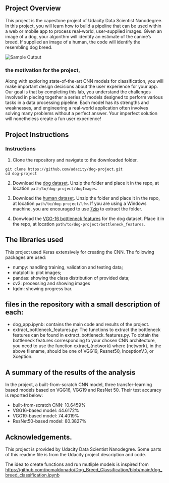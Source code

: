 [//]: # (Image References)

[image1]: ./images/sample_dog_output.png "Sample Output"
[image2]: ./images/vgg16_model.png "VGG-16 Model Keras Layers"
[image3]: ./images/vgg16_model_draw.png "VGG16 Model Figure"


## Project Overview

This project is the capestone project of Udacity Data Scientist Nanodegree. In this project, you will learn how to build a pipeline that can be used within a web or mobile app to process real-world, user-supplied images.  Given an image of a dog, your algorithm will identify an estimate of the canine’s breed.  If supplied an image of a human, the code will identify the resembling dog breed.  

![Sample Output][image1]

### the motivation for the project, 

Along with exploring state-of-the-art CNN models for classification, you will make important design decisions about the user experience for your app.  Our goal is that by completing this lab, you understand the challenges involved in piecing together a series of models designed to perform various tasks in a data processing pipeline.  Each model has its strengths and weaknesses, and engineering a real-world application often involves solving many problems without a perfect answer.  Your imperfect solution will nonetheless create a fun user experience!



## Project Instructions

### Instructions

1. Clone the repository and navigate to the downloaded folder.
```	
git clone https://github.com/udacity/dog-project.git
cd dog-project
```

2. Download the [dog dataset](https://s3-us-west-1.amazonaws.com/udacity-aind/dog-project/dogImages.zip).  Unzip the folder and place it in the repo, at location `path/to/dog-project/dogImages`. 

3. Download the [human dataset](https://s3-us-west-1.amazonaws.com/udacity-aind/dog-project/lfw.zip).  Unzip the folder and place it in the repo, at location `path/to/dog-project/lfw`.  If you are using a Windows machine, you are encouraged to use [7zip](http://www.7-zip.org/) to extract the folder. 

4. Donwload the [VGG-16 bottleneck features](https://s3-us-west-1.amazonaws.com/udacity-aind/dog-project/DogVGG16Data.npz) for the dog dataset.  Place it in the repo, at location `path/to/dog-project/bottleneck_features`.

## The libraries used

This project used Keras extensively for creating the CNN. The following packages are used:
- numpy: handling training, validation and testing data;
- matplotlib: plot images; 
- pandas: showing the class distribution of provided data;
- cv2: processing and showing images 
- tqdm: showing progress bar.


## files in the repository with a small description of each:
- dog_app.ipynb: contains the main code and results of the project.
- extract_bottleneck_features.py: The functions to extract the bottleneck features can be found in extract_bottleneck_features.py. To obtain the bottleneck features corresponding to your chosen CNN architecture, you need to use the function extract_{network} where {network}, in the above filename, should be one of VGG19, Resnet50, InceptionV3, or Xception.


## A summary of the results of the analysis
In the project, a built-from-scratch CNN model, three transfer-learning based models based on VGG16, VGG19 and ResNet 50. Their test accuracy is reported below:
- built-from-scratch CNN: 10.6459%
- VGG16-based model:      44.6172%
- VGG19-based model:      74.4019%
- ResNet50-based model:   80.3827%



## Acknowledgements. 
This project is provided by Udacity Data Scientist Nanodegree. Some parts of this readme file is from the Udacity project description and code. 

The idea to create functions and run mutliple models is inspired from 
https://github.com/pcmaldonado/Dog_Breed_Classification/blob/main/dog_breed_classification.ipynb
